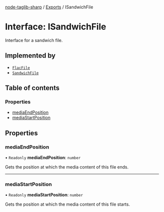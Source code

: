 [node-taglib-sharp](../README.md) / [Exports](../modules.md) / ISandwichFile

# Interface: ISandwichFile

Interface for a sandwich file.

## Implemented by

- [`FlacFile`](../classes/FlacFile.md)
- [`SandwichFile`](../classes/SandwichFile.md)

## Table of contents

### Properties

- [mediaEndPosition](ISandwichFile.md#mediaendposition)
- [mediaStartPosition](ISandwichFile.md#mediastartposition)

## Properties

### mediaEndPosition

• `Readonly` **mediaEndPosition**: `number`

Gets the position at which the media content of this file ends.

---

### mediaStartPosition

• `Readonly` **mediaStartPosition**: `number`

Gets the position at which the media content of this file starts.
